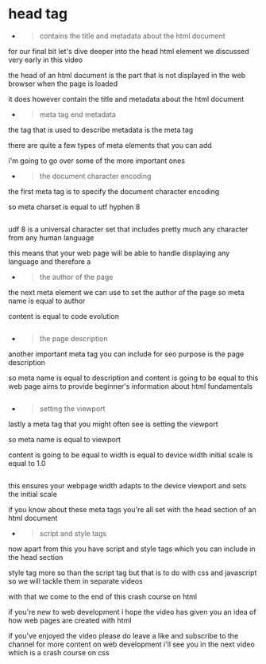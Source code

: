 # head tag

- > contains the title and metadata about the html document

for our final bit let's dive deeper into the head html element we discussed very
early in this video

the head of an html document is the part
that is not displayed in the web browser when the page is loaded

it does however contain the title
and metadata about the html document

- > meta tag end metadata

the tag that is used to describe
metadata is the meta tag

there are quite a few types of meta
elements that you can add

i'm going to go over some of the more important ones

- > the document character encoding

the first meta tag is to specify the document character encoding

so meta charset is equal to utf hyphen 8

```html

```

udf 8 is a universal character set that includes pretty much any character
from any human language

this means that your web page will be able to handle displaying any language
and therefore a

- > the author of the page

the next meta element we can use to set the author of the page
so meta name is equal to author

content is equal to code evolution

```html

```

- > the page description

another important meta tag you can include for seo purpose is the page description

so meta name is equal to description and content is going to be equal to
this web page aims to provide beginner's information about html fundamentals

```html

```

- > setting the viewport

lastly a meta tag that you might often see is setting the viewport

so meta name is equal to viewport

content is going to be equal to width is equal to device width
initial scale is equal to 1.0

```html

```

this ensures your webpage width adapts to the device viewport and sets the
initial scale

if you know about these meta tags you're
all set with the head section of an html document

- > script and style tags

now apart from this you have script and style tags which you can include in the head section

style tag more so than the script tag but that is to do with css and
javascript so we will tackle them in separate videos

with that we come to the end of this crash course on html

if you're new to web development i hope the video has given you an idea of how
web pages are created with html

if you've enjoyed the video please do
leave a like and subscribe to the channel for more content on web development
i'll see you in the next video which is a crash course on css
